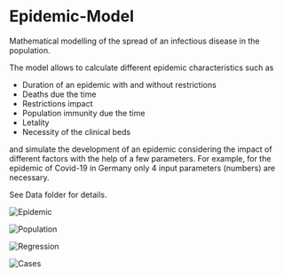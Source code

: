 # Epidemic-Model
Mathematical modelling of the spread of an infectious disease in the population.

The model allows to calculate different epidemic characteristics such as

-	Duration of an epidemic with and without restrictions
-	Deaths due the time 
-	Restrictions impact
-	Population immunity due the time
-	Letality
-	Necessity of the clinical beds

and simulate the development of an epidemic considering the impact of different factors with the help of a few parameters.
For example, for the epidemic of Covid-19 in Germany only 4 input parameters (numbers) are necessary.

See Data folder for details.

![Epidemic](https://getimg.germany.ru/g/https://foren.germany.ru/images/upload/1/7/856617/IMAGE.PNG)

![Population](https://getimg.germany.ru/g/https://foren.germany.ru/images/upload/1/7/856617/02.05.2020-PGRAPH.PNG)

![Regression](https://getimg.germany.ru/g/https://foren.germany.ru/images/upload/1/7/856617/02.05.2020-REG1.PNG)

![Cases](https://getimg.germany.ru/g/https://foren.germany.ru/images/upload/1/7/856617/02.05.2020-CDGRAPH.PNG)
